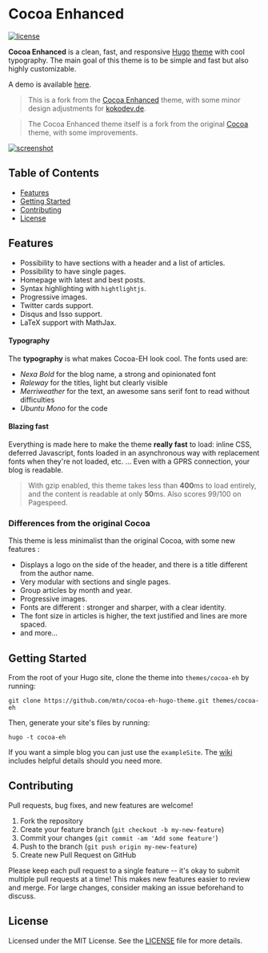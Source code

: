# Cocoa Enhanced

[![license](https://img.shields.io/github/license/mashape/apistatus.svg)](https://github.com/mtn/cocoa-eh-hugo-theme/blob/master/LICENSE)

**Cocoa Enhanced** is a clean, fast, and responsive [Hugo](http://gohugo.io) [theme](https://github.com/spf13/hugoThemes/) with cool typography. The main goal of this theme is to be simple and fast but also highly customizable.

A demo is available [here](https://kodewolf.com).

> This is a fork from the [Cocoa Enhanced](https://github.com/mtn/cocoa-eh-hugo-theme) theme, with some minor design adjustments for [kokodev.de](https://kokodev.de).

> The Cocoa Enhanced theme itself is a fork from the original [Cocoa](https://www.github.com/nishanths/cocoa-hugo-theme) theme, with some improvements.

[![screenshot](https://raw.githubusercontent.com/mtn/cocoa-eh-hugo-theme/master/images/screenshot.png)](https://raw.githubusercontent.com/mtn/cocoa-eh-hugo-theme/master/images/screenshot.png)

## Table of Contents

* [Features](#features)
* [Getting Started](#getting-started)
* [Contributing](#contributing)
* [License](#license)

## Features

* Possibility to have sections with a header and a list of articles.
* Possibility to have single pages.
* Homepage with latest and best posts.
* Syntax highlighting with `hightlightjs`.
* Progressive images.
* Twitter cards support.
* Disqus and Isso support.
* LaTeX support with MathJax.

#### Typography

The **typography** is what makes Cocoa-EH look cool. The fonts used are:

* *Nexa Bold* for the blog name, a strong and opinionated font
* *Raleway* for the titles, light but clearly visible
* *Merriweather* for the text, an awesome sans serif font to read without difficulties
* *Ubuntu Mono* for the code

#### Blazing fast

Everything is made here to make the theme **really fast** to load: inline CSS, deferred Javascript, fonts loaded in an asynchronous way with replacement fonts when they're not loaded, etc. ... Even with a GPRS connection, your blog is readable.

> With gzip enabled, this theme takes less than **400**ms to load entirely, and the content is readable at only **50**ms. Also scores 99/100 on Pagespeed.

### Differences from the original Cocoa

This theme is less minimalist than the original Cocoa, with some new features :

* Displays a logo on the side of the header, and there is a title different from the author name.
* Very modular with sections and single pages.
* Group articles by month and year.
* Progressive images.
* Fonts are different : stronger and sharper, with a clear identity.
* The font size in articles is higher, the text justified and lines are more spaced.
* and more...

## Getting Started 

From the root of your Hugo site, clone the theme into `themes/cocoa-eh` by running:

````
git clone https://github.com/mtn/cocoa-eh-hugo-theme.git themes/cocoa-eh
````

Then, generate your site's files by running:

````
hugo -t cocoa-eh
````

If you want a simple blog you can just use the `exampleSite`. The [wiki](https://github.com/mtn/cocoa-eh-hugo-theme/wiki) includes helpful details should you need more.

## Contributing

Pull requests, bug fixes, and new features are welcome!

1. Fork the repository
2. Create your feature branch (`git checkout -b my-new-feature`)
3. Commit your changes (`git commit -am 'Add some feature'`)
4. Push to the branch (`git push origin my-new-feature`)
5. Create new Pull Request on GitHub

Please keep each pull request to a single feature -- it's okay to submit multiple pull requests at a time! This makes new features easier to review and merge. For large changes, consider making an issue beforehand to discuss.

## License

Licensed under the MIT License. See the [LICENSE](https://github.com/mtn/cocoa-eh-hugo-theme/blob/master/LICENSE) file for more details.
